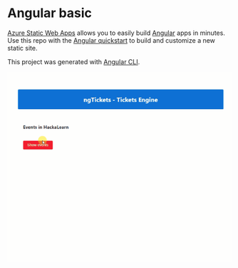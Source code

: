 # Angular basic

[Azure Static Web Apps](https://docs.microsoft.com/azure/static-web-apps/overview) allows you to easily build [Angular](https://angular.io/) apps in minutes. Use this repo with the [Angular quickstart](https://docs.microsoft.com/azure/static-web-apps/getting-started?tabs=angular) to build and customize a new static site.

This project was generated with [Angular CLI](https://github.com/angular/angular-cli).

[![ng-Tickets-demo-video](https://github.com/displaygreat/displaygreat/blob/main/ng-Tickets-Azure-SWA-Angular.gif)](https://youtu.be/2xf3aNm1DAs)
